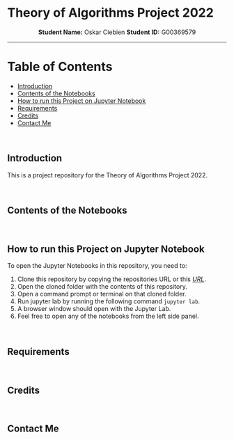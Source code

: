 # Theory of Algorithms Project 2022

<p align="center">
    <strong>Student Name:</strong> Oskar Ciebien   <strong>Student ID:</strong> G00369579
</p>

---

# Table of Contents

- [Introduction](#introduction)
- [Contents of the Notebooks](#contents-of-the-notebooks)
- [How to run this Project on Jupyter Notebook](#how-to-run-this-project-on-jupyter-notebook)
- [Requirements](#requirements)
- [Credits](#credits)
- [Contact Me](#contact-me)

<br>

## Introduction

This is a project repository for the Theory of Algorithms Project 2022.

<br>

## Contents of the Notebooks

<br>

## How to run this Project on Jupyter Notebook

To open the Jupyter Notebooks in this repository, you need to:

1. Clone this repository by copying the repositories URL or this _[URL](https://github.com/Oskar-Ciebien/Theory_Of_Algorithms_Project)_.
2. Open the cloned folder with the contents of this repository.
3. Open a command prompt or terminal on that cloned folder.
4. Run jupyter lab by running the following command `jupyter lab`.
5. A browser window should open with the Jupyter Lab.
6. Feel free to open any of the notebooks from the left side panel.

<br>

## Requirements

<br>

## Credits

<br>

## Contact Me
